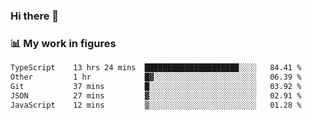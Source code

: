 ### Hi there 👋

### 📊 My work in figures

<!--START_SECTION:waka-->

```txt
TypeScript    13 hrs 24 mins  █████████████████████░░░░   84.41 %
Other         1 hr            █▓░░░░░░░░░░░░░░░░░░░░░░░   06.39 %
Git           37 mins         █░░░░░░░░░░░░░░░░░░░░░░░░   03.92 %
JSON          27 mins         ▓░░░░░░░░░░░░░░░░░░░░░░░░   02.91 %
JavaScript    12 mins         ▒░░░░░░░░░░░░░░░░░░░░░░░░   01.28 %
```

<!--END_SECTION:waka-->
